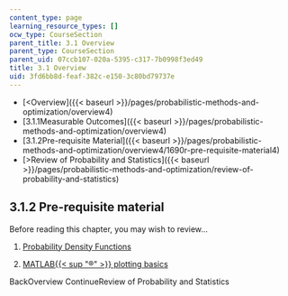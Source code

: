 ```yaml
---
content_type: page
learning_resource_types: []
ocw_type: CourseSection
parent_title: 3.1 Overview
parent_type: CourseSection
parent_uid: 07ccb107-020a-5395-c317-7b0998f3ed49
title: 3.1 Overview
uid: 3fd6bb8d-feaf-382c-e150-3c80bd79737e
---
```


*   [\<Overview]({{< baseurl >}}/pages/probabilistic-methods-and-optimization/overview4)
*   [3.1.1Measurable Outcomes]({{< baseurl >}}/pages/probabilistic-methods-and-optimization/overview4)
*   [3.1.2Pre-requisite Material]({{< baseurl >}}/pages/probabilistic-methods-and-optimization/overview4/1690r-pre-requisite-material4)
*   [\>Review of Probability and Statistics]({{< baseurl >}}/pages/probabilistic-methods-and-optimization/review-of-probability-and-statistics)

3.1.2 Pre-requisite material
----------------------------

Before reading this chapter, you may wish to review...

1.  [Probability Density Functions](https://en.wikipedia.org/wiki/Probability_density_function)
    
2.  [MATLAB{{< sup "®" >}} plotting basics](http://www.mathworks.com/help/matlab/index.html)
    

BackOverview ContinueReview of Probability and Statistics